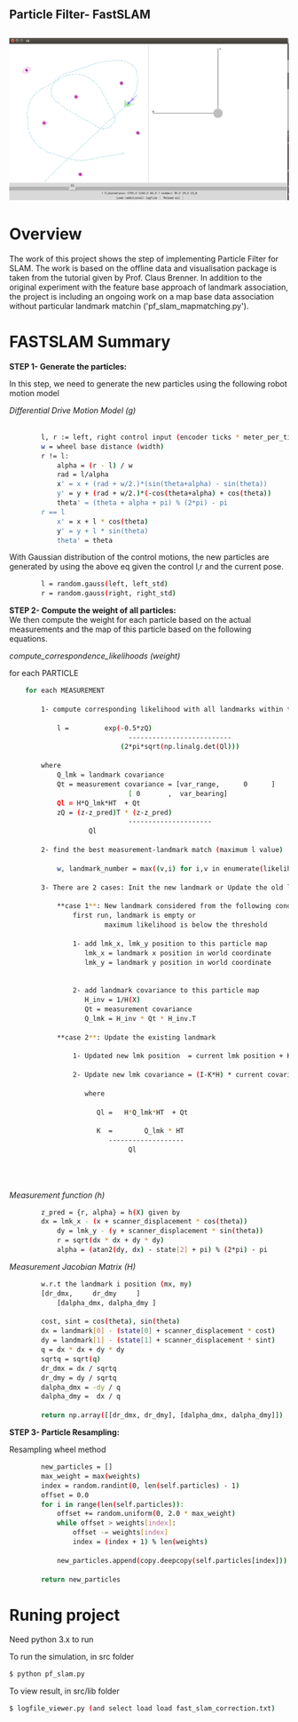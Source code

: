## **Particle Filter- FastSLAM**
![project][image0]
---

[//]: # (Image References)
[image0]: ./images/viewer.png "result"


# **Overview**
The work of this project shows the step of implementing Particle Filter for SLAM. The work is based on the offline data and visualisation package is taken from the tutorial given by Prof. Claus Brenner. In addition to the original experiment with the feature base approach of landmark association, the project is including an ongoing work on a map base data association without particular landmark matchin ('pf_slam_mapmatching.py'). 


# **FASTSLAM Summary**

**STEP 1- Generate the particles:**  

In this step, we need to generate the new particles using the following robot motion model

_Differential Drive Motion Model (g)_

```sh
	
		l, r := left, right control input (encoder ticks * meter_per_tick)
		w = wheel base distance (width)
		r != l:
		    alpha = (r - l) / w
		    rad = l/alpha
		    x' = x + (rad + w/2.)*(sin(theta+alpha) - sin(theta))
		    y' = y + (rad + w/2.)*(-cos(theta+alpha) + cos(theta))
		    theta' = (theta + alpha + pi) % (2*pi) - pi
		r == l
		    x' = x + l * cos(theta)
		    y' = y + l * sin(theta)
		    theta' = theta

```
With Gaussian distribution of the control motions, the new particles are generated by using the above eq given the control l,r and the current pose.

```sh
		l = random.gauss(left, left_std)
		r = random.gauss(right, right_std)

```



**STEP 2- Compute the weight of all particles:**  
We then compute the weight for each particle based on the actual measurements and the map of this particle based on the following equations.

_compute_correspondence_likelihoods (weight)_  

for each PARTICLE  
```sh
	for each MEASUREMENT 

		1- compute corresponding likelihood with all landmarks within this particle 

			l =         exp(-0.5*zQ)
                              --------------------------
                            (2*pi*sqrt(np.linalg.det(Ql)))
			
		where
			Q_lmk = landmark covariance
			Qt = measurement covariance = [var_range,      0      ] 
   						      [ 0       ,  var_bearing]
			Ql = H*Q_lmk*HT  + Qt
			zQ = (z-z_pred)T * (z-z_pred)
                              ---------------------
 					Ql

		2- find the best measurement-landmark match (maximum l value)

			w, landmark_number = max((v,i) for i,v in enumerate(likelihoods))

		3- There are 2 cases: Init the new landmark or Update the old landmark 
                      
		    **case 1**: New landmark considered from the following condition
				first run, landmark is empty or
 		      	        maximum likelihood is below the threshold 
				
				1- add lmk_x, lmk_y position to this particle map
				   lmk_x = landmark x position in world coordinate
				   lmk_y = landmark y position in world coordinate

				
				2- add landmark covariance to this particle map
				   H_inv = 1/H(X)
				   Qt = measurement covariance
				   Q_lmk = H_inv * Qt * H_inv.T

		    **case 2**: Update the existing landmark

				1- Updated new lmk position  = current lmk position + K(z-z_pred)

				2- Update new lmk covariance = (I-K*H) * current covariance
				
				   where

				      Ql =   H*Q_lmk*HT  + Qt

				      K  =        Q_lmk * HT
					     -------------------
						      Ql

                    
                             
```	

_Measurement function (h)_  

```sh
		z_pred = {r, alpha} = h(X) given by
		dx = lmk_x - (x + scanner_displacement * cos(theta))
        	dy = lmk_y - (y + scanner_displacement * sin(theta))
        	r = sqrt(dx * dx + dy * dy)
        	alpha = (atan2(dy, dx) - state[2] + pi) % (2*pi) - pi

```


_Measurement Jacobian Matrix (H)_  

```sh
		w.r.t the landmark i position (mx, my) 
		[dr_dmx,     dr_dmy     ]
         	[dalpha_dmx, dalpha_dmy ]

		cost, sint = cos(theta), sin(theta)
		dx = landmark[0] - (state[0] + scanner_displacement * cost)
		dy = landmark[1] - (state[1] + scanner_displacement * sint)
		q = dx * dx + dy * dy
		sqrtq = sqrt(q)
		dr_dmx = dx / sqrtq
		dr_dmy = dy / sqrtq
		dalpha_dmx = -dy / q
		dalpha_dmy =  dx / q

		return np.array([[dr_dmx, dr_dmy], [dalpha_dmx, dalpha_dmy]])

```


**STEP 3- Particle Resampling:**  

Resampling wheel method 
```sh
		new_particles = []
		max_weight = max(weights)
		index = random.randint(0, len(self.particles) - 1)
		offset = 0.0
		for i in range(len(self.particles)):
			offset += random.uniform(0, 2.0 * max_weight)
			while offset > weights[index]:
				offset -= weights[index]
				index = (index + 1) % len(weights)
				
			new_particles.append(copy.deepcopy(self.particles[index]))

		return new_particles
```


# **Runing project**
Need python 3.x to run

To run the simulation, in src folder
```sh
$ python pf_slam.py
```

To view result, in src/lib folder
```sh
$ logfile_viewer.py (and select load load fast_slam_correction.txt)
```
